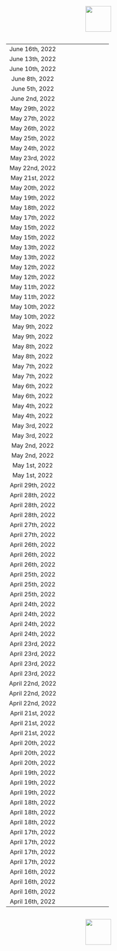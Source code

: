 <html><center><img src="https://upload.wikimedia.org/wikipedia/en/0/03/National_Basketball_Association_logo.svg" width="70"></center><br><center><table align="center">
<tr><td style="text-align:center">June 16th, 2022</td><td style="text-align:center"><img src="https://upload.wikimedia.org/wikipedia/en/0/01/Golden_State_Warriors_logo.svg" width="17">  <img src="https://upload.wikimedia.org/wikipedia/commons/8/88/At_sign.svg" width="10"> <img src="https://upload.wikimedia.org/wikipedia/en/8/8f/Boston_Celtics.svg" width="17"></td><td style="text-align:center"><img src="https://upload.wikimedia.org/wikipedia/commons/3/30/Star-full.png" width="17"></td></tr>
<tr><td style="text-align:center">June 13th, 2022</td><td style="text-align:center"><img src="https://upload.wikimedia.org/wikipedia/en/8/8f/Boston_Celtics.svg" width="17">  <img src="https://upload.wikimedia.org/wikipedia/commons/8/88/At_sign.svg" width="10"> <img src="https://upload.wikimedia.org/wikipedia/en/0/01/Golden_State_Warriors_logo.svg" width="17"></td><td style="text-align:center"><img src="https://upload.wikimedia.org/wikipedia/commons/3/30/Star-full.png" width="17"></td></tr>
<tr><td style="text-align:center">June 10th, 2022</td><td style="text-align:center"><img src="https://upload.wikimedia.org/wikipedia/en/0/01/Golden_State_Warriors_logo.svg" width="17">  <img src="https://upload.wikimedia.org/wikipedia/commons/8/88/At_sign.svg" width="10"> <img src="https://upload.wikimedia.org/wikipedia/en/8/8f/Boston_Celtics.svg" width="17"></td><td style="text-align:center"><img src="https://upload.wikimedia.org/wikipedia/commons/3/30/Star-full.png" width="17"><img src="https://upload.wikimedia.org/wikipedia/commons/3/30/Star-full.png" width="17"><img src="https://upload.wikimedia.org/wikipedia/commons/3/30/Star-full.png" width="17"></td></tr>
<tr><td style="text-align:center">June 8th, 2022</td><td style="text-align:center"><img src="https://upload.wikimedia.org/wikipedia/en/0/01/Golden_State_Warriors_logo.svg" width="17">  <img src="https://upload.wikimedia.org/wikipedia/commons/8/88/At_sign.svg" width="10"> <img src="https://upload.wikimedia.org/wikipedia/en/8/8f/Boston_Celtics.svg" width="17"></td><td style="text-align:center"><img src="https://upload.wikimedia.org/wikipedia/commons/3/30/Star-full.png" width="17"></td></tr>
<tr><td style="text-align:center">June 5th, 2022</td><td style="text-align:center"><img src="https://upload.wikimedia.org/wikipedia/en/8/8f/Boston_Celtics.svg" width="17">  <img src="https://upload.wikimedia.org/wikipedia/commons/8/88/At_sign.svg" width="10"> <img src="https://upload.wikimedia.org/wikipedia/en/0/01/Golden_State_Warriors_logo.svg" width="17"></td><td style="text-align:center"><img src="https://upload.wikimedia.org/wikipedia/commons/7/7a/Star-empty.png" width="10"></td></tr>
<tr><td style="text-align:center">June 2nd, 2022</td><td style="text-align:center"><img src="https://upload.wikimedia.org/wikipedia/en/8/8f/Boston_Celtics.svg" width="17">  <img src="https://upload.wikimedia.org/wikipedia/commons/8/88/At_sign.svg" width="10"> <img src="https://upload.wikimedia.org/wikipedia/en/0/01/Golden_State_Warriors_logo.svg" width="17"></td><td style="text-align:center"><img src="https://upload.wikimedia.org/wikipedia/commons/3/30/Star-full.png" width="17"></td></tr>
<tr><td style="text-align:center">May 29th, 2022</td><td style="text-align:center"><img src="https://upload.wikimedia.org/wikipedia/en/8/8f/Boston_Celtics.svg" width="17">  <img src="https://upload.wikimedia.org/wikipedia/commons/8/88/At_sign.svg" width="10"> <img src="https://upload.wikimedia.org/wikipedia/en/f/fb/Miami_Heat_logo.svg" width="17"></td><td style="text-align:center"><img src="https://upload.wikimedia.org/wikipedia/commons/3/30/Star-full.png" width="17"><img src="https://upload.wikimedia.org/wikipedia/commons/3/30/Star-full.png" width="17"></td></tr>
<tr><td style="text-align:center">May 27th, 2022</td><td style="text-align:center"><img src="https://upload.wikimedia.org/wikipedia/en/f/fb/Miami_Heat_logo.svg" width="17">  <img src="https://upload.wikimedia.org/wikipedia/commons/8/88/At_sign.svg" width="10"> <img src="https://upload.wikimedia.org/wikipedia/en/8/8f/Boston_Celtics.svg" width="17"></td><td style="text-align:center"><img src="https://upload.wikimedia.org/wikipedia/commons/3/30/Star-full.png" width="17"><img src="https://upload.wikimedia.org/wikipedia/commons/3/30/Star-full.png" width="17"></td></tr>
<tr><td style="text-align:center">May 26th, 2022</td><td style="text-align:center"><img src="https://upload.wikimedia.org/wikipedia/en/9/97/Dallas_Mavericks_logo.svg" width="17">  <img src="https://upload.wikimedia.org/wikipedia/commons/8/88/At_sign.svg" width="10"> <img src="https://upload.wikimedia.org/wikipedia/en/0/01/Golden_State_Warriors_logo.svg" width="17"></td><td style="text-align:center"><img src="https://upload.wikimedia.org/wikipedia/commons/3/30/Star-full.png" width="17"></td></tr>
<tr><td style="text-align:center">May 25th, 2022</td><td style="text-align:center"><img src="https://upload.wikimedia.org/wikipedia/en/8/8f/Boston_Celtics.svg" width="17">  <img src="https://upload.wikimedia.org/wikipedia/commons/8/88/At_sign.svg" width="10"> <img src="https://upload.wikimedia.org/wikipedia/en/f/fb/Miami_Heat_logo.svg" width="17"></td><td style="text-align:center"><img src="https://upload.wikimedia.org/wikipedia/commons/3/30/Star-full.png" width="17"></td></tr>
<tr><td style="text-align:center">May 24th, 2022</td><td style="text-align:center"><img src="https://upload.wikimedia.org/wikipedia/en/0/01/Golden_State_Warriors_logo.svg" width="17">  <img src="https://upload.wikimedia.org/wikipedia/commons/8/88/At_sign.svg" width="10"> <img src="https://upload.wikimedia.org/wikipedia/en/9/97/Dallas_Mavericks_logo.svg" width="17"></td><td style="text-align:center"><img src="https://upload.wikimedia.org/wikipedia/commons/3/30/Star-full.png" width="17"></td></tr>
<tr><td style="text-align:center">May 23rd, 2022</td><td style="text-align:center"><img src="https://upload.wikimedia.org/wikipedia/en/f/fb/Miami_Heat_logo.svg" width="17">  <img src="https://upload.wikimedia.org/wikipedia/commons/8/88/At_sign.svg" width="10"> <img src="https://upload.wikimedia.org/wikipedia/en/8/8f/Boston_Celtics.svg" width="17"></td><td style="text-align:center"><img src="https://upload.wikimedia.org/wikipedia/commons/7/7a/Star-empty.png" width="10"></td></tr>
<tr><td style="text-align:center">May 22nd, 2022</td><td style="text-align:center"><img src="https://upload.wikimedia.org/wikipedia/en/0/01/Golden_State_Warriors_logo.svg" width="17">  <img src="https://upload.wikimedia.org/wikipedia/commons/8/88/At_sign.svg" width="10"> <img src="https://upload.wikimedia.org/wikipedia/en/9/97/Dallas_Mavericks_logo.svg" width="17"></td><td style="text-align:center"><img src="https://upload.wikimedia.org/wikipedia/commons/3/30/Star-full.png" width="17"><img src="https://upload.wikimedia.org/wikipedia/commons/3/30/Star-full.png" width="17"></td></tr>
<tr><td style="text-align:center">May 21st, 2022</td><td style="text-align:center"><img src="https://upload.wikimedia.org/wikipedia/en/f/fb/Miami_Heat_logo.svg" width="17">  <img src="https://upload.wikimedia.org/wikipedia/commons/8/88/At_sign.svg" width="10"> <img src="https://upload.wikimedia.org/wikipedia/en/8/8f/Boston_Celtics.svg" width="17"></td><td style="text-align:center"><img src="https://upload.wikimedia.org/wikipedia/commons/3/30/Star-full.png" width="17"><img src="https://upload.wikimedia.org/wikipedia/commons/3/30/Star-full.png" width="17"></td></tr>
<tr><td style="text-align:center">May 20th, 2022</td><td style="text-align:center"><img src="https://upload.wikimedia.org/wikipedia/en/9/97/Dallas_Mavericks_logo.svg" width="17">  <img src="https://upload.wikimedia.org/wikipedia/commons/8/88/At_sign.svg" width="10"> <img src="https://upload.wikimedia.org/wikipedia/en/0/01/Golden_State_Warriors_logo.svg" width="17"></td><td style="text-align:center"><img src="https://upload.wikimedia.org/wikipedia/commons/3/30/Star-full.png" width="17"><img src="https://upload.wikimedia.org/wikipedia/commons/3/30/Star-full.png" width="17"><img src="https://upload.wikimedia.org/wikipedia/commons/3/30/Star-full.png" width="17"></td></tr>
<tr><td style="text-align:center">May 19th, 2022</td><td style="text-align:center"><img src="https://upload.wikimedia.org/wikipedia/en/8/8f/Boston_Celtics.svg" width="17">  <img src="https://upload.wikimedia.org/wikipedia/commons/8/88/At_sign.svg" width="10"> <img src="https://upload.wikimedia.org/wikipedia/en/f/fb/Miami_Heat_logo.svg" width="17"></td><td style="text-align:center"><img src="https://upload.wikimedia.org/wikipedia/commons/7/7a/Star-empty.png" width="10"></td></tr>
<tr><td style="text-align:center">May 18th, 2022</td><td style="text-align:center"><img src="https://upload.wikimedia.org/wikipedia/en/9/97/Dallas_Mavericks_logo.svg" width="17">  <img src="https://upload.wikimedia.org/wikipedia/commons/8/88/At_sign.svg" width="10"> <img src="https://upload.wikimedia.org/wikipedia/en/0/01/Golden_State_Warriors_logo.svg" width="17"></td><td style="text-align:center"><img src="https://upload.wikimedia.org/wikipedia/commons/7/7a/Star-empty.png" width="10"></td></tr>
<tr><td style="text-align:center">May 17th, 2022</td><td style="text-align:center"><img src="https://upload.wikimedia.org/wikipedia/en/8/8f/Boston_Celtics.svg" width="17">  <img src="https://upload.wikimedia.org/wikipedia/commons/8/88/At_sign.svg" width="10"> <img src="https://upload.wikimedia.org/wikipedia/en/f/fb/Miami_Heat_logo.svg" width="17"></td><td style="text-align:center"><img src="https://upload.wikimedia.org/wikipedia/commons/3/30/Star-full.png" width="17"></td></tr>
<tr><td style="text-align:center">May 15th, 2022</td><td style="text-align:center"><img src="https://upload.wikimedia.org/wikipedia/en/9/97/Dallas_Mavericks_logo.svg" width="17">  <img src="https://upload.wikimedia.org/wikipedia/commons/8/88/At_sign.svg" width="10"> <img src="https://upload.wikimedia.org/wikipedia/en/d/dc/Phoenix_Suns_logo.svg" width="17"></td><td style="text-align:center"><img src="https://upload.wikimedia.org/wikipedia/commons/7/7a/Star-empty.png" width="10"></td></tr>
<tr><td style="text-align:center">May 15th, 2022</td><td style="text-align:center"><img src="https://upload.wikimedia.org/wikipedia/en/4/4a/Milwaukee_Bucks_logo.svg" width="17">  <img src="https://upload.wikimedia.org/wikipedia/commons/8/88/At_sign.svg" width="10"> <img src="https://upload.wikimedia.org/wikipedia/en/8/8f/Boston_Celtics.svg" width="17"></td><td style="text-align:center"><img src="https://upload.wikimedia.org/wikipedia/commons/7/7a/Star-empty.png" width="10"></td></tr>
<tr><td style="text-align:center">May 13th, 2022</td><td style="text-align:center"><img src="https://upload.wikimedia.org/wikipedia/en/8/8f/Boston_Celtics.svg" width="17">  <img src="https://upload.wikimedia.org/wikipedia/commons/8/88/At_sign.svg" width="10"> <img src="https://upload.wikimedia.org/wikipedia/en/4/4a/Milwaukee_Bucks_logo.svg" width="17"></td><td style="text-align:center"><img src="https://upload.wikimedia.org/wikipedia/commons/3/30/Star-full.png" width="17"></td></tr>
<tr><td style="text-align:center">May 13th, 2022</td><td style="text-align:center"><img src="https://upload.wikimedia.org/wikipedia/en/f/f1/Memphis_Grizzlies.svg" width="17">  <img src="https://upload.wikimedia.org/wikipedia/commons/8/88/At_sign.svg" width="10"> <img src="https://upload.wikimedia.org/wikipedia/en/0/01/Golden_State_Warriors_logo.svg" width="17"></td><td style="text-align:center"><img src="https://upload.wikimedia.org/wikipedia/commons/3/30/Star-full.png" width="17"><img src="https://upload.wikimedia.org/wikipedia/commons/3/30/Star-full.png" width="17"></td></tr>
<tr><td style="text-align:center">May 12th, 2022</td><td style="text-align:center"><img src="https://upload.wikimedia.org/wikipedia/en/d/dc/Phoenix_Suns_logo.svg" width="17">  <img src="https://upload.wikimedia.org/wikipedia/commons/8/88/At_sign.svg" width="10"> <img src="https://upload.wikimedia.org/wikipedia/en/9/97/Dallas_Mavericks_logo.svg" width="17"></td><td style="text-align:center"><img src="https://upload.wikimedia.org/wikipedia/commons/7/7a/Star-empty.png" width="10"></td></tr>
<tr><td style="text-align:center">May 12th, 2022</td><td style="text-align:center"><img src="https://upload.wikimedia.org/wikipedia/en/f/fb/Miami_Heat_logo.svg" width="17">  <img src="https://upload.wikimedia.org/wikipedia/commons/8/88/At_sign.svg" width="10"> <img src="https://upload.wikimedia.org/wikipedia/en/0/0e/Philadelphia_76ers_logo.svg" width="17"></td><td style="text-align:center"><img src="https://upload.wikimedia.org/wikipedia/commons/3/30/Star-full.png" width="17"></td></tr>
<tr><td style="text-align:center">May 11th, 2022</td><td style="text-align:center"><img src="https://upload.wikimedia.org/wikipedia/en/0/01/Golden_State_Warriors_logo.svg" width="17">  <img src="https://upload.wikimedia.org/wikipedia/commons/8/88/At_sign.svg" width="10"> <img src="https://upload.wikimedia.org/wikipedia/en/f/f1/Memphis_Grizzlies.svg" width="17"></td><td style="text-align:center"><img src="https://upload.wikimedia.org/wikipedia/commons/7/7a/Star-empty.png" width="10"></td></tr>
<tr><td style="text-align:center">May 11th, 2022</td><td style="text-align:center"><img src="https://upload.wikimedia.org/wikipedia/en/4/4a/Milwaukee_Bucks_logo.svg" width="17">  <img src="https://upload.wikimedia.org/wikipedia/commons/8/88/At_sign.svg" width="10"> <img src="https://upload.wikimedia.org/wikipedia/en/8/8f/Boston_Celtics.svg" width="17"></td><td style="text-align:center"><img src="https://upload.wikimedia.org/wikipedia/commons/3/30/Star-full.png" width="17"><img src="https://upload.wikimedia.org/wikipedia/commons/3/30/Star-full.png" width="17"><img src="https://upload.wikimedia.org/wikipedia/commons/3/30/Star-full.png" width="17"></td></tr>
<tr><td style="text-align:center">May 10th, 2022</td><td style="text-align:center"><img src="https://upload.wikimedia.org/wikipedia/en/9/97/Dallas_Mavericks_logo.svg" width="17">  <img src="https://upload.wikimedia.org/wikipedia/commons/8/88/At_sign.svg" width="10"> <img src="https://upload.wikimedia.org/wikipedia/en/d/dc/Phoenix_Suns_logo.svg" width="17"></td><td style="text-align:center"><img src="https://upload.wikimedia.org/wikipedia/commons/7/7a/Star-empty.png" width="10"></td></tr>
<tr><td style="text-align:center">May 10th, 2022</td><td style="text-align:center"><img src="https://upload.wikimedia.org/wikipedia/en/0/0e/Philadelphia_76ers_logo.svg" width="17">  <img src="https://upload.wikimedia.org/wikipedia/commons/8/88/At_sign.svg" width="10"> <img src="https://upload.wikimedia.org/wikipedia/en/f/fb/Miami_Heat_logo.svg" width="17"></td><td style="text-align:center"><img src="https://upload.wikimedia.org/wikipedia/commons/7/7a/Star-empty.png" width="10"></td></tr>
<tr><td style="text-align:center">May 9th, 2022</td><td style="text-align:center"><img src="https://upload.wikimedia.org/wikipedia/en/f/f1/Memphis_Grizzlies.svg" width="17">  <img src="https://upload.wikimedia.org/wikipedia/commons/8/88/At_sign.svg" width="10"> <img src="https://upload.wikimedia.org/wikipedia/en/0/01/Golden_State_Warriors_logo.svg" width="17"></td><td style="text-align:center"><img src="https://upload.wikimedia.org/wikipedia/commons/3/30/Star-full.png" width="17"><img src="https://upload.wikimedia.org/wikipedia/commons/3/30/Star-full.png" width="17"><img src="https://upload.wikimedia.org/wikipedia/commons/3/30/Star-full.png" width="17"></td></tr>
<tr><td style="text-align:center">May 9th, 2022</td><td style="text-align:center"><img src="https://upload.wikimedia.org/wikipedia/en/8/8f/Boston_Celtics.svg" width="17">  <img src="https://upload.wikimedia.org/wikipedia/commons/8/88/At_sign.svg" width="10"> <img src="https://upload.wikimedia.org/wikipedia/en/4/4a/Milwaukee_Bucks_logo.svg" width="17"></td><td style="text-align:center"><img src="https://upload.wikimedia.org/wikipedia/commons/3/30/Star-full.png" width="17"><img src="https://upload.wikimedia.org/wikipedia/commons/3/30/Star-full.png" width="17"></td></tr>
<tr><td style="text-align:center">May 8th, 2022</td><td style="text-align:center"><img src="https://upload.wikimedia.org/wikipedia/en/f/fb/Miami_Heat_logo.svg" width="17">  <img src="https://upload.wikimedia.org/wikipedia/commons/8/88/At_sign.svg" width="10"> <img src="https://upload.wikimedia.org/wikipedia/en/0/0e/Philadelphia_76ers_logo.svg" width="17"></td><td style="text-align:center"><img src="https://upload.wikimedia.org/wikipedia/commons/3/30/Star-full.png" width="17"><img src="https://upload.wikimedia.org/wikipedia/commons/3/30/Star-full.png" width="17"></td></tr>
<tr><td style="text-align:center">May 8th, 2022</td><td style="text-align:center"><img src="https://upload.wikimedia.org/wikipedia/en/d/dc/Phoenix_Suns_logo.svg" width="17">  <img src="https://upload.wikimedia.org/wikipedia/commons/8/88/At_sign.svg" width="10"> <img src="https://upload.wikimedia.org/wikipedia/en/9/97/Dallas_Mavericks_logo.svg" width="17"></td><td style="text-align:center"><img src="https://upload.wikimedia.org/wikipedia/commons/3/30/Star-full.png" width="17"></td></tr>
<tr><td style="text-align:center">May 7th, 2022</td><td style="text-align:center"><img src="https://upload.wikimedia.org/wikipedia/en/8/8f/Boston_Celtics.svg" width="17">  <img src="https://upload.wikimedia.org/wikipedia/commons/8/88/At_sign.svg" width="10"> <img src="https://upload.wikimedia.org/wikipedia/en/4/4a/Milwaukee_Bucks_logo.svg" width="17"></td><td style="text-align:center"><img src="https://upload.wikimedia.org/wikipedia/commons/3/30/Star-full.png" width="17"><img src="https://upload.wikimedia.org/wikipedia/commons/3/30/Star-full.png" width="17"><img src="https://upload.wikimedia.org/wikipedia/commons/3/30/Star-full.png" width="17"></td></tr>
<tr><td style="text-align:center">May 7th, 2022</td><td style="text-align:center"><img src="https://upload.wikimedia.org/wikipedia/en/f/f1/Memphis_Grizzlies.svg" width="17">  <img src="https://upload.wikimedia.org/wikipedia/commons/8/88/At_sign.svg" width="10"> <img src="https://upload.wikimedia.org/wikipedia/en/0/01/Golden_State_Warriors_logo.svg" width="17"></td><td style="text-align:center"><img src="https://upload.wikimedia.org/wikipedia/commons/7/7a/Star-empty.png" width="10"></td></tr>
<tr><td style="text-align:center">May 6th, 2022</td><td style="text-align:center"><img src="https://upload.wikimedia.org/wikipedia/en/d/dc/Phoenix_Suns_logo.svg" width="17">  <img src="https://upload.wikimedia.org/wikipedia/commons/8/88/At_sign.svg" width="10"> <img src="https://upload.wikimedia.org/wikipedia/en/9/97/Dallas_Mavericks_logo.svg" width="17"></td><td style="text-align:center"><img src="https://upload.wikimedia.org/wikipedia/commons/3/30/Star-full.png" width="17"></td></tr>
<tr><td style="text-align:center">May 6th, 2022</td><td style="text-align:center"><img src="https://upload.wikimedia.org/wikipedia/en/f/fb/Miami_Heat_logo.svg" width="17">  <img src="https://upload.wikimedia.org/wikipedia/commons/8/88/At_sign.svg" width="10"> <img src="https://upload.wikimedia.org/wikipedia/en/0/0e/Philadelphia_76ers_logo.svg" width="17"></td><td style="text-align:center"><img src="https://upload.wikimedia.org/wikipedia/commons/3/30/Star-full.png" width="17"></td></tr>
<tr><td style="text-align:center">May 4th, 2022</td><td style="text-align:center"><img src="https://upload.wikimedia.org/wikipedia/en/0/0e/Philadelphia_76ers_logo.svg" width="17">  <img src="https://upload.wikimedia.org/wikipedia/commons/8/88/At_sign.svg" width="10"> <img src="https://upload.wikimedia.org/wikipedia/en/f/fb/Miami_Heat_logo.svg" width="17"></td><td style="text-align:center"><img src="https://upload.wikimedia.org/wikipedia/commons/7/7a/Star-empty.png" width="10"></td></tr>
<tr><td style="text-align:center">May 4th, 2022</td><td style="text-align:center"><img src="https://upload.wikimedia.org/wikipedia/en/9/97/Dallas_Mavericks_logo.svg" width="17">  <img src="https://upload.wikimedia.org/wikipedia/commons/8/88/At_sign.svg" width="10"> <img src="https://upload.wikimedia.org/wikipedia/en/d/dc/Phoenix_Suns_logo.svg" width="17"></td><td style="text-align:center"><img src="https://upload.wikimedia.org/wikipedia/commons/3/30/Star-full.png" width="17"></td></tr>
<tr><td style="text-align:center">May 3rd, 2022</td><td style="text-align:center"><img src="https://upload.wikimedia.org/wikipedia/en/0/01/Golden_State_Warriors_logo.svg" width="17">  <img src="https://upload.wikimedia.org/wikipedia/commons/8/88/At_sign.svg" width="10"> <img src="https://upload.wikimedia.org/wikipedia/en/f/f1/Memphis_Grizzlies.svg" width="17"></td><td style="text-align:center"><img src="https://upload.wikimedia.org/wikipedia/commons/3/30/Star-full.png" width="17"><img src="https://upload.wikimedia.org/wikipedia/commons/3/30/Star-full.png" width="17"><img src="https://upload.wikimedia.org/wikipedia/commons/3/30/Star-full.png" width="17"></td></tr>
<tr><td style="text-align:center">May 3rd, 2022</td><td style="text-align:center"><img src="https://upload.wikimedia.org/wikipedia/en/4/4a/Milwaukee_Bucks_logo.svg" width="17">  <img src="https://upload.wikimedia.org/wikipedia/commons/8/88/At_sign.svg" width="10"> <img src="https://upload.wikimedia.org/wikipedia/en/8/8f/Boston_Celtics.svg" width="17"></td><td style="text-align:center"><img src="https://upload.wikimedia.org/wikipedia/commons/7/7a/Star-empty.png" width="10"></td></tr>
<tr><td style="text-align:center">May 2nd, 2022</td><td style="text-align:center"><img src="https://upload.wikimedia.org/wikipedia/en/9/97/Dallas_Mavericks_logo.svg" width="17">  <img src="https://upload.wikimedia.org/wikipedia/commons/8/88/At_sign.svg" width="10"> <img src="https://upload.wikimedia.org/wikipedia/en/d/dc/Phoenix_Suns_logo.svg" width="17"></td><td style="text-align:center"><img src="https://upload.wikimedia.org/wikipedia/commons/3/30/Star-full.png" width="17"><img src="https://upload.wikimedia.org/wikipedia/commons/3/30/Star-full.png" width="17"></td></tr>
<tr><td style="text-align:center">May 2nd, 2022</td><td style="text-align:center"><img src="https://upload.wikimedia.org/wikipedia/en/0/0e/Philadelphia_76ers_logo.svg" width="17">  <img src="https://upload.wikimedia.org/wikipedia/commons/8/88/At_sign.svg" width="10"> <img src="https://upload.wikimedia.org/wikipedia/en/f/fb/Miami_Heat_logo.svg" width="17"></td><td style="text-align:center"><img src="https://upload.wikimedia.org/wikipedia/commons/3/30/Star-full.png" width="17"></td></tr>
<tr><td style="text-align:center">May 1st, 2022</td><td style="text-align:center"><img src="https://upload.wikimedia.org/wikipedia/en/0/01/Golden_State_Warriors_logo.svg" width="17">  <img src="https://upload.wikimedia.org/wikipedia/commons/8/88/At_sign.svg" width="10"> <img src="https://upload.wikimedia.org/wikipedia/en/f/f1/Memphis_Grizzlies.svg" width="17"></td><td style="text-align:center"><img src="https://upload.wikimedia.org/wikipedia/commons/3/30/Star-full.png" width="17"><img src="https://upload.wikimedia.org/wikipedia/commons/3/30/Star-full.png" width="17"><img src="https://upload.wikimedia.org/wikipedia/commons/3/30/Star-full.png" width="17"></td></tr>
<tr><td style="text-align:center">May 1st, 2022</td><td style="text-align:center"><img src="https://upload.wikimedia.org/wikipedia/en/4/4a/Milwaukee_Bucks_logo.svg" width="17">  <img src="https://upload.wikimedia.org/wikipedia/commons/8/88/At_sign.svg" width="10"> <img src="https://upload.wikimedia.org/wikipedia/en/8/8f/Boston_Celtics.svg" width="17"></td><td style="text-align:center"><img src="https://upload.wikimedia.org/wikipedia/commons/3/30/Star-full.png" width="17"></td></tr>
<tr><td style="text-align:center">April 29th, 2022</td><td style="text-align:center"><img src="https://upload.wikimedia.org/wikipedia/en/f/f1/Memphis_Grizzlies.svg" width="17">  <img src="https://upload.wikimedia.org/wikipedia/commons/8/88/At_sign.svg" width="10"> <img src="https://upload.wikimedia.org/wikipedia/en/c/c2/Minnesota_Timberwolves_logo.svg" width="17"></td><td style="text-align:center"><img src="https://upload.wikimedia.org/wikipedia/commons/3/30/Star-full.png" width="17"><img src="https://upload.wikimedia.org/wikipedia/commons/3/30/Star-full.png" width="17"></td></tr>
<tr><td style="text-align:center">April 28th, 2022</td><td style="text-align:center"><img src="https://upload.wikimedia.org/wikipedia/en/9/97/Dallas_Mavericks_logo.svg" width="17">  <img src="https://upload.wikimedia.org/wikipedia/commons/8/88/At_sign.svg" width="10"> <img src="https://upload.wikimedia.org/wikipedia/en/5/52/Utah_Jazz_logo_2022.svg" width="17"></td><td style="text-align:center"><img src="https://upload.wikimedia.org/wikipedia/commons/3/30/Star-full.png" width="17"><img src="https://upload.wikimedia.org/wikipedia/commons/3/30/Star-full.png" width="17"><img src="https://upload.wikimedia.org/wikipedia/commons/3/30/Star-full.png" width="17"></td></tr>
<tr><td style="text-align:center">April 28th, 2022</td><td style="text-align:center"><img src="https://upload.wikimedia.org/wikipedia/en/d/dc/Phoenix_Suns_logo.svg" width="17">  <img src="https://upload.wikimedia.org/wikipedia/commons/8/88/At_sign.svg" width="10"> <img src="https://upload.wikimedia.org/wikipedia/en/0/0d/New_Orleans_Pelicans_logo.svg" width="17"></td><td style="text-align:center"><img src="https://upload.wikimedia.org/wikipedia/commons/3/30/Star-full.png" width="17"><img src="https://upload.wikimedia.org/wikipedia/commons/3/30/Star-full.png" width="17"><img src="https://upload.wikimedia.org/wikipedia/commons/3/30/Star-full.png" width="17"></td></tr>
<tr><td style="text-align:center">April 28th, 2022</td><td style="text-align:center"><img src="https://upload.wikimedia.org/wikipedia/en/0/0e/Philadelphia_76ers_logo.svg" width="17">  <img src="https://upload.wikimedia.org/wikipedia/commons/8/88/At_sign.svg" width="10"> <img src="https://upload.wikimedia.org/wikipedia/en/3/36/Toronto_Raptors_logo.svg" width="17"></td><td style="text-align:center"><img src="https://upload.wikimedia.org/wikipedia/commons/7/7a/Star-empty.png" width="10"></td></tr>
<tr><td style="text-align:center">April 27th, 2022</td><td style="text-align:center"><img src="https://upload.wikimedia.org/wikipedia/en/6/67/Chicago_Bulls_logo.svg" width="17">  <img src="https://upload.wikimedia.org/wikipedia/commons/8/88/At_sign.svg" width="10"> <img src="https://upload.wikimedia.org/wikipedia/en/4/4a/Milwaukee_Bucks_logo.svg" width="17"></td><td style="text-align:center"><img src="https://upload.wikimedia.org/wikipedia/commons/7/7a/Star-empty.png" width="10"></td></tr>
<tr><td style="text-align:center">April 27th, 2022</td><td style="text-align:center"><img src="https://upload.wikimedia.org/wikipedia/en/7/76/Denver_Nuggets.svg" width="17">  <img src="https://upload.wikimedia.org/wikipedia/commons/8/88/At_sign.svg" width="10"> <img src="https://upload.wikimedia.org/wikipedia/en/0/01/Golden_State_Warriors_logo.svg" width="17"></td><td style="text-align:center"><img src="https://upload.wikimedia.org/wikipedia/commons/3/30/Star-full.png" width="17"><img src="https://upload.wikimedia.org/wikipedia/commons/3/30/Star-full.png" width="17"><img src="https://upload.wikimedia.org/wikipedia/commons/3/30/Star-full.png" width="17"></td></tr>
<tr><td style="text-align:center">April 26th, 2022</td><td style="text-align:center"><img src="https://upload.wikimedia.org/wikipedia/en/2/24/Atlanta_Hawks_logo.svg" width="17">  <img src="https://upload.wikimedia.org/wikipedia/commons/8/88/At_sign.svg" width="10"> <img src="https://upload.wikimedia.org/wikipedia/en/f/fb/Miami_Heat_logo.svg" width="17"></td><td style="text-align:center"><img src="https://upload.wikimedia.org/wikipedia/commons/3/30/Star-full.png" width="17"><img src="https://upload.wikimedia.org/wikipedia/commons/3/30/Star-full.png" width="17"></td></tr>
<tr><td style="text-align:center">April 26th, 2022</td><td style="text-align:center"><img src="https://upload.wikimedia.org/wikipedia/en/c/c2/Minnesota_Timberwolves_logo.svg" width="17">  <img src="https://upload.wikimedia.org/wikipedia/commons/8/88/At_sign.svg" width="10"> <img src="https://upload.wikimedia.org/wikipedia/en/f/f1/Memphis_Grizzlies.svg" width="17"></td><td style="text-align:center"><img src="https://upload.wikimedia.org/wikipedia/commons/3/30/Star-full.png" width="17"><img src="https://upload.wikimedia.org/wikipedia/commons/3/30/Star-full.png" width="17"><img src="https://upload.wikimedia.org/wikipedia/commons/3/30/Star-full.png" width="17"></td></tr>
<tr><td style="text-align:center">April 26th, 2022</td><td style="text-align:center"><img src="https://upload.wikimedia.org/wikipedia/en/0/0d/New_Orleans_Pelicans_logo.svg" width="17">  <img src="https://upload.wikimedia.org/wikipedia/commons/8/88/At_sign.svg" width="10"> <img src="https://upload.wikimedia.org/wikipedia/en/d/dc/Phoenix_Suns_logo.svg" width="17"></td><td style="text-align:center"><img src="https://upload.wikimedia.org/wikipedia/commons/7/7a/Star-empty.png" width="10"></td></tr>
<tr><td style="text-align:center">April 25th, 2022</td><td style="text-align:center"><img src="https://upload.wikimedia.org/wikipedia/en/8/8f/Boston_Celtics.svg" width="17">  <img src="https://upload.wikimedia.org/wikipedia/commons/8/88/At_sign.svg" width="10"> <img src="https://upload.wikimedia.org/wikipedia/commons/4/44/Brooklyn_Nets_newlogo.svg" width="17"></td><td style="text-align:center"><img src="https://upload.wikimedia.org/wikipedia/commons/3/30/Star-full.png" width="17"><img src="https://upload.wikimedia.org/wikipedia/commons/3/30/Star-full.png" width="17"></td></tr>
<tr><td style="text-align:center">April 25th, 2022</td><td style="text-align:center"><img src="https://upload.wikimedia.org/wikipedia/en/3/36/Toronto_Raptors_logo.svg" width="17">  <img src="https://upload.wikimedia.org/wikipedia/commons/8/88/At_sign.svg" width="10"> <img src="https://upload.wikimedia.org/wikipedia/en/0/0e/Philadelphia_76ers_logo.svg" width="17"></td><td style="text-align:center"><img src="https://upload.wikimedia.org/wikipedia/commons/7/7a/Star-empty.png" width="10"></td></tr>
<tr><td style="text-align:center">April 25th, 2022</td><td style="text-align:center"><img src="https://upload.wikimedia.org/wikipedia/en/5/52/Utah_Jazz_logo_2022.svg" width="17">  <img src="https://upload.wikimedia.org/wikipedia/commons/8/88/At_sign.svg" width="10"> <img src="https://upload.wikimedia.org/wikipedia/en/9/97/Dallas_Mavericks_logo.svg" width="17"></td><td style="text-align:center"><img src="https://upload.wikimedia.org/wikipedia/commons/7/7a/Star-empty.png" width="10"></td></tr>
<tr><td style="text-align:center">April 24th, 2022</td><td style="text-align:center"><img src="https://upload.wikimedia.org/wikipedia/en/4/4a/Milwaukee_Bucks_logo.svg" width="17">  <img src="https://upload.wikimedia.org/wikipedia/commons/8/88/At_sign.svg" width="10"> <img src="https://upload.wikimedia.org/wikipedia/en/6/67/Chicago_Bulls_logo.svg" width="17"></td><td style="text-align:center"><img src="https://upload.wikimedia.org/wikipedia/commons/7/7a/Star-empty.png" width="10"></td></tr>
<tr><td style="text-align:center">April 24th, 2022</td><td style="text-align:center"><img src="https://upload.wikimedia.org/wikipedia/en/0/01/Golden_State_Warriors_logo.svg" width="17">  <img src="https://upload.wikimedia.org/wikipedia/commons/8/88/At_sign.svg" width="10"> <img src="https://upload.wikimedia.org/wikipedia/en/7/76/Denver_Nuggets.svg" width="17"></td><td style="text-align:center"><img src="https://upload.wikimedia.org/wikipedia/commons/3/30/Star-full.png" width="17"><img src="https://upload.wikimedia.org/wikipedia/commons/3/30/Star-full.png" width="17"><img src="https://upload.wikimedia.org/wikipedia/commons/3/30/Star-full.png" width="17"></td></tr>
<tr><td style="text-align:center">April 24th, 2022</td><td style="text-align:center"><img src="https://upload.wikimedia.org/wikipedia/en/d/dc/Phoenix_Suns_logo.svg" width="17">  <img src="https://upload.wikimedia.org/wikipedia/commons/8/88/At_sign.svg" width="10"> <img src="https://upload.wikimedia.org/wikipedia/en/0/0d/New_Orleans_Pelicans_logo.svg" width="17"></td><td style="text-align:center"><img src="https://upload.wikimedia.org/wikipedia/commons/3/30/Star-full.png" width="17"></td></tr>
<tr><td style="text-align:center">April 24th, 2022</td><td style="text-align:center"><img src="https://upload.wikimedia.org/wikipedia/en/f/fb/Miami_Heat_logo.svg" width="17">  <img src="https://upload.wikimedia.org/wikipedia/commons/8/88/At_sign.svg" width="10"> <img src="https://upload.wikimedia.org/wikipedia/en/2/24/Atlanta_Hawks_logo.svg" width="17"></td><td style="text-align:center"><img src="https://upload.wikimedia.org/wikipedia/commons/7/7a/Star-empty.png" width="10"></td></tr>
<tr><td style="text-align:center">April 23rd, 2022</td><td style="text-align:center"><img src="https://upload.wikimedia.org/wikipedia/en/f/f1/Memphis_Grizzlies.svg" width="17">  <img src="https://upload.wikimedia.org/wikipedia/commons/8/88/At_sign.svg" width="10"> <img src="https://upload.wikimedia.org/wikipedia/en/c/c2/Minnesota_Timberwolves_logo.svg" width="17"></td><td style="text-align:center"><img src="https://upload.wikimedia.org/wikipedia/commons/3/30/Star-full.png" width="17"><img src="https://upload.wikimedia.org/wikipedia/commons/3/30/Star-full.png" width="17"></td></tr>
<tr><td style="text-align:center">April 23rd, 2022</td><td style="text-align:center"><img src="https://upload.wikimedia.org/wikipedia/en/0/0e/Philadelphia_76ers_logo.svg" width="17">  <img src="https://upload.wikimedia.org/wikipedia/commons/8/88/At_sign.svg" width="10"> <img src="https://upload.wikimedia.org/wikipedia/en/3/36/Toronto_Raptors_logo.svg" width="17"></td><td style="text-align:center"><img src="https://upload.wikimedia.org/wikipedia/commons/3/30/Star-full.png" width="17"></td></tr>
<tr><td style="text-align:center">April 23rd, 2022</td><td style="text-align:center"><img src="https://upload.wikimedia.org/wikipedia/en/9/97/Dallas_Mavericks_logo.svg" width="17">  <img src="https://upload.wikimedia.org/wikipedia/commons/8/88/At_sign.svg" width="10"> <img src="https://upload.wikimedia.org/wikipedia/en/5/52/Utah_Jazz_logo_2022.svg" width="17"></td><td style="text-align:center"><img src="https://upload.wikimedia.org/wikipedia/commons/3/30/Star-full.png" width="17"><img src="https://upload.wikimedia.org/wikipedia/commons/3/30/Star-full.png" width="17"><img src="https://upload.wikimedia.org/wikipedia/commons/3/30/Star-full.png" width="17"></td></tr>
<tr><td style="text-align:center">April 23rd, 2022</td><td style="text-align:center"><img src="https://upload.wikimedia.org/wikipedia/en/8/8f/Boston_Celtics.svg" width="17">  <img src="https://upload.wikimedia.org/wikipedia/commons/8/88/At_sign.svg" width="10"> <img src="https://upload.wikimedia.org/wikipedia/commons/4/44/Brooklyn_Nets_newlogo.svg" width="17"></td><td style="text-align:center"><img src="https://upload.wikimedia.org/wikipedia/commons/3/30/Star-full.png" width="17"><img src="https://upload.wikimedia.org/wikipedia/commons/3/30/Star-full.png" width="17"></td></tr>
<tr><td style="text-align:center">April 22nd, 2022</td><td style="text-align:center"><img src="https://upload.wikimedia.org/wikipedia/en/4/4a/Milwaukee_Bucks_logo.svg" width="17">  <img src="https://upload.wikimedia.org/wikipedia/commons/8/88/At_sign.svg" width="10"> <img src="https://upload.wikimedia.org/wikipedia/en/6/67/Chicago_Bulls_logo.svg" width="17"></td><td style="text-align:center"><img src="https://upload.wikimedia.org/wikipedia/commons/7/7a/Star-empty.png" width="10"></td></tr>
<tr><td style="text-align:center">April 22nd, 2022</td><td style="text-align:center"><img src="https://upload.wikimedia.org/wikipedia/en/d/dc/Phoenix_Suns_logo.svg" width="17">  <img src="https://upload.wikimedia.org/wikipedia/commons/8/88/At_sign.svg" width="10"> <img src="https://upload.wikimedia.org/wikipedia/en/0/0d/New_Orleans_Pelicans_logo.svg" width="17"></td><td style="text-align:center"><img src="https://upload.wikimedia.org/wikipedia/commons/3/30/Star-full.png" width="17"><img src="https://upload.wikimedia.org/wikipedia/commons/3/30/Star-full.png" width="17"></td></tr>
<tr><td style="text-align:center">April 22nd, 2022</td><td style="text-align:center"><img src="https://upload.wikimedia.org/wikipedia/en/f/fb/Miami_Heat_logo.svg" width="17">  <img src="https://upload.wikimedia.org/wikipedia/commons/8/88/At_sign.svg" width="10"> <img src="https://upload.wikimedia.org/wikipedia/en/2/24/Atlanta_Hawks_logo.svg" width="17"></td><td style="text-align:center"><img src="https://upload.wikimedia.org/wikipedia/commons/3/30/Star-full.png" width="17"><img src="https://upload.wikimedia.org/wikipedia/commons/3/30/Star-full.png" width="17"><img src="https://upload.wikimedia.org/wikipedia/commons/3/30/Star-full.png" width="17"></td></tr>
<tr><td style="text-align:center">April 21st, 2022</td><td style="text-align:center"><img src="https://upload.wikimedia.org/wikipedia/en/f/f1/Memphis_Grizzlies.svg" width="17">  <img src="https://upload.wikimedia.org/wikipedia/commons/8/88/At_sign.svg" width="10"> <img src="https://upload.wikimedia.org/wikipedia/en/c/c2/Minnesota_Timberwolves_logo.svg" width="17"></td><td style="text-align:center"><img src="https://upload.wikimedia.org/wikipedia/commons/3/30/Star-full.png" width="17"><img src="https://upload.wikimedia.org/wikipedia/commons/3/30/Star-full.png" width="17"><img src="https://upload.wikimedia.org/wikipedia/commons/3/30/Star-full.png" width="17"></td></tr>
<tr><td style="text-align:center">April 21st, 2022</td><td style="text-align:center"><img src="https://upload.wikimedia.org/wikipedia/en/9/97/Dallas_Mavericks_logo.svg" width="17">  <img src="https://upload.wikimedia.org/wikipedia/commons/8/88/At_sign.svg" width="10"> <img src="https://upload.wikimedia.org/wikipedia/en/5/52/Utah_Jazz_logo_2022.svg" width="17"></td><td style="text-align:center"><img src="https://upload.wikimedia.org/wikipedia/commons/3/30/Star-full.png" width="17"><img src="https://upload.wikimedia.org/wikipedia/commons/3/30/Star-full.png" width="17"></td></tr>
<tr><td style="text-align:center">April 21st, 2022</td><td style="text-align:center"><img src="https://upload.wikimedia.org/wikipedia/en/0/01/Golden_State_Warriors_logo.svg" width="17">  <img src="https://upload.wikimedia.org/wikipedia/commons/8/88/At_sign.svg" width="10"> <img src="https://upload.wikimedia.org/wikipedia/en/7/76/Denver_Nuggets.svg" width="17"></td><td style="text-align:center"><img src="https://upload.wikimedia.org/wikipedia/commons/3/30/Star-full.png" width="17"><img src="https://upload.wikimedia.org/wikipedia/commons/3/30/Star-full.png" width="17"><img src="https://upload.wikimedia.org/wikipedia/commons/3/30/Star-full.png" width="17"></td></tr>
<tr><td style="text-align:center">April 20th, 2022</td><td style="text-align:center"><img src="https://upload.wikimedia.org/wikipedia/en/6/67/Chicago_Bulls_logo.svg" width="17">  <img src="https://upload.wikimedia.org/wikipedia/commons/8/88/At_sign.svg" width="10"> <img src="https://upload.wikimedia.org/wikipedia/en/4/4a/Milwaukee_Bucks_logo.svg" width="17"></td><td style="text-align:center"><img src="https://upload.wikimedia.org/wikipedia/commons/3/30/Star-full.png" width="17"><img src="https://upload.wikimedia.org/wikipedia/commons/3/30/Star-full.png" width="17"></td></tr>
<tr><td style="text-align:center">April 20th, 2022</td><td style="text-align:center"><img src="https://upload.wikimedia.org/wikipedia/commons/4/44/Brooklyn_Nets_newlogo.svg" width="17">  <img src="https://upload.wikimedia.org/wikipedia/commons/8/88/At_sign.svg" width="10"> <img src="https://upload.wikimedia.org/wikipedia/en/8/8f/Boston_Celtics.svg" width="17"></td><td style="text-align:center"><img src="https://upload.wikimedia.org/wikipedia/commons/3/30/Star-full.png" width="17"></td></tr>
<tr><td style="text-align:center">April 20th, 2022</td><td style="text-align:center"><img src="https://upload.wikimedia.org/wikipedia/en/0/0e/Philadelphia_76ers_logo.svg" width="17">  <img src="https://upload.wikimedia.org/wikipedia/commons/8/88/At_sign.svg" width="10"> <img src="https://upload.wikimedia.org/wikipedia/en/3/36/Toronto_Raptors_logo.svg" width="17"></td><td style="text-align:center"><img src="https://upload.wikimedia.org/wikipedia/commons/3/30/Star-full.png" width="17"><img src="https://upload.wikimedia.org/wikipedia/commons/3/30/Star-full.png" width="17"><img src="https://upload.wikimedia.org/wikipedia/commons/3/30/Star-full.png" width="17"></td></tr>
<tr><td style="text-align:center">April 19th, 2022</td><td style="text-align:center"><img src="https://upload.wikimedia.org/wikipedia/en/c/c2/Minnesota_Timberwolves_logo.svg" width="17">  <img src="https://upload.wikimedia.org/wikipedia/commons/8/88/At_sign.svg" width="10"> <img src="https://upload.wikimedia.org/wikipedia/en/f/f1/Memphis_Grizzlies.svg" width="17"></td><td style="text-align:center"><img src="https://upload.wikimedia.org/wikipedia/commons/7/7a/Star-empty.png" width="10"></td></tr>
<tr><td style="text-align:center">April 19th, 2022</td><td style="text-align:center"><img src="https://upload.wikimedia.org/wikipedia/en/0/0d/New_Orleans_Pelicans_logo.svg" width="17">  <img src="https://upload.wikimedia.org/wikipedia/commons/8/88/At_sign.svg" width="10"> <img src="https://upload.wikimedia.org/wikipedia/en/d/dc/Phoenix_Suns_logo.svg" width="17"></td><td style="text-align:center"><img src="https://upload.wikimedia.org/wikipedia/commons/3/30/Star-full.png" width="17"><img src="https://upload.wikimedia.org/wikipedia/commons/3/30/Star-full.png" width="17"><img src="https://upload.wikimedia.org/wikipedia/commons/3/30/Star-full.png" width="17"></td></tr>
<tr><td style="text-align:center">April 19th, 2022</td><td style="text-align:center"><img src="https://upload.wikimedia.org/wikipedia/en/2/24/Atlanta_Hawks_logo.svg" width="17">  <img src="https://upload.wikimedia.org/wikipedia/commons/8/88/At_sign.svg" width="10"> <img src="https://upload.wikimedia.org/wikipedia/en/f/fb/Miami_Heat_logo.svg" width="17"></td><td style="text-align:center"><img src="https://upload.wikimedia.org/wikipedia/commons/3/30/Star-full.png" width="17"><img src="https://upload.wikimedia.org/wikipedia/commons/3/30/Star-full.png" width="17"></td></tr>
<tr><td style="text-align:center">April 18th, 2022</td><td style="text-align:center"><img src="https://upload.wikimedia.org/wikipedia/en/3/36/Toronto_Raptors_logo.svg" width="17">  <img src="https://upload.wikimedia.org/wikipedia/commons/8/88/At_sign.svg" width="10"> <img src="https://upload.wikimedia.org/wikipedia/en/0/0e/Philadelphia_76ers_logo.svg" width="17"></td><td style="text-align:center"><img src="https://upload.wikimedia.org/wikipedia/commons/7/7a/Star-empty.png" width="10"></td></tr>
<tr><td style="text-align:center">April 18th, 2022</td><td style="text-align:center"><img src="https://upload.wikimedia.org/wikipedia/en/5/52/Utah_Jazz_logo_2022.svg" width="17">  <img src="https://upload.wikimedia.org/wikipedia/commons/8/88/At_sign.svg" width="10"> <img src="https://upload.wikimedia.org/wikipedia/en/9/97/Dallas_Mavericks_logo.svg" width="17"></td><td style="text-align:center"><img src="https://upload.wikimedia.org/wikipedia/commons/3/30/Star-full.png" width="17"><img src="https://upload.wikimedia.org/wikipedia/commons/3/30/Star-full.png" width="17"><img src="https://upload.wikimedia.org/wikipedia/commons/3/30/Star-full.png" width="17"></td></tr>
<tr><td style="text-align:center">April 18th, 2022</td><td style="text-align:center"><img src="https://upload.wikimedia.org/wikipedia/en/7/76/Denver_Nuggets.svg" width="17">  <img src="https://upload.wikimedia.org/wikipedia/commons/8/88/At_sign.svg" width="10"> <img src="https://upload.wikimedia.org/wikipedia/en/0/01/Golden_State_Warriors_logo.svg" width="17"></td><td style="text-align:center"><img src="https://upload.wikimedia.org/wikipedia/commons/7/7a/Star-empty.png" width="10"></td></tr>
<tr><td style="text-align:center">April 17th, 2022</td><td style="text-align:center"><img src="https://upload.wikimedia.org/wikipedia/en/2/24/Atlanta_Hawks_logo.svg" width="17">  <img src="https://upload.wikimedia.org/wikipedia/commons/8/88/At_sign.svg" width="10"> <img src="https://upload.wikimedia.org/wikipedia/en/f/fb/Miami_Heat_logo.svg" width="17"></td><td style="text-align:center"><img src="https://upload.wikimedia.org/wikipedia/commons/7/7a/Star-empty.png" width="10"></td></tr>
<tr><td style="text-align:center">April 17th, 2022</td><td style="text-align:center"><img src="https://upload.wikimedia.org/wikipedia/commons/4/44/Brooklyn_Nets_newlogo.svg" width="17">  <img src="https://upload.wikimedia.org/wikipedia/commons/8/88/At_sign.svg" width="10"> <img src="https://upload.wikimedia.org/wikipedia/en/8/8f/Boston_Celtics.svg" width="17"></td><td style="text-align:center"><img src="https://upload.wikimedia.org/wikipedia/commons/3/30/Star-full.png" width="17"><img src="https://upload.wikimedia.org/wikipedia/commons/3/30/Star-full.png" width="17"><img src="https://upload.wikimedia.org/wikipedia/commons/3/30/Star-full.png" width="17"></td></tr>
<tr><td style="text-align:center">April 17th, 2022</td><td style="text-align:center"><img src="https://upload.wikimedia.org/wikipedia/en/6/67/Chicago_Bulls_logo.svg" width="17">  <img src="https://upload.wikimedia.org/wikipedia/commons/8/88/At_sign.svg" width="10"> <img src="https://upload.wikimedia.org/wikipedia/en/4/4a/Milwaukee_Bucks_logo.svg" width="17"></td><td style="text-align:center"><img src="https://upload.wikimedia.org/wikipedia/commons/3/30/Star-full.png" width="17"><img src="https://upload.wikimedia.org/wikipedia/commons/3/30/Star-full.png" width="17"></td></tr>
<tr><td style="text-align:center">April 17th, 2022</td><td style="text-align:center"><img src="https://upload.wikimedia.org/wikipedia/en/0/0d/New_Orleans_Pelicans_logo.svg" width="17">  <img src="https://upload.wikimedia.org/wikipedia/commons/8/88/At_sign.svg" width="10"> <img src="https://upload.wikimedia.org/wikipedia/en/d/dc/Phoenix_Suns_logo.svg" width="17"></td><td style="text-align:center"><img src="https://upload.wikimedia.org/wikipedia/commons/3/30/Star-full.png" width="17"></td></tr>
<tr><td style="text-align:center">April 16th, 2022</td><td style="text-align:center"><img src="https://upload.wikimedia.org/wikipedia/en/3/36/Toronto_Raptors_logo.svg" width="17">  <img src="https://upload.wikimedia.org/wikipedia/commons/8/88/At_sign.svg" width="10"> <img src="https://upload.wikimedia.org/wikipedia/en/0/0e/Philadelphia_76ers_logo.svg" width="17"></td><td style="text-align:center"><img src="https://upload.wikimedia.org/wikipedia/commons/7/7a/Star-empty.png" width="10"></td></tr>
<tr><td style="text-align:center">April 16th, 2022</td><td style="text-align:center"><img src="https://upload.wikimedia.org/wikipedia/en/7/76/Denver_Nuggets.svg" width="17">  <img src="https://upload.wikimedia.org/wikipedia/commons/8/88/At_sign.svg" width="10"> <img src="https://upload.wikimedia.org/wikipedia/en/0/01/Golden_State_Warriors_logo.svg" width="17"></td><td style="text-align:center"><img src="https://upload.wikimedia.org/wikipedia/commons/7/7a/Star-empty.png" width="10"></td></tr>
<tr><td style="text-align:center">April 16th, 2022</td><td style="text-align:center"><img src="https://upload.wikimedia.org/wikipedia/en/c/c2/Minnesota_Timberwolves_logo.svg" width="17">  <img src="https://upload.wikimedia.org/wikipedia/commons/8/88/At_sign.svg" width="10"> <img src="https://upload.wikimedia.org/wikipedia/en/f/f1/Memphis_Grizzlies.svg" width="17"></td><td style="text-align:center"><img src="https://upload.wikimedia.org/wikipedia/commons/3/30/Star-full.png" width="17"><img src="https://upload.wikimedia.org/wikipedia/commons/3/30/Star-full.png" width="17"></td></tr>
<tr><td style="text-align:center">April 16th, 2022</td><td style="text-align:center"><img src="https://upload.wikimedia.org/wikipedia/en/5/52/Utah_Jazz_logo_2022.svg" width="17">  <img src="https://upload.wikimedia.org/wikipedia/commons/8/88/At_sign.svg" width="10"> <img src="https://upload.wikimedia.org/wikipedia/en/9/97/Dallas_Mavericks_logo.svg" width="17"></td><td style="text-align:center"><img src="https://upload.wikimedia.org/wikipedia/commons/3/30/Star-full.png" width="17"><img src="https://upload.wikimedia.org/wikipedia/commons/3/30/Star-full.png" width="17"></td></tr>
</table></center><br><center><img src="https://upload.wikimedia.org/wikipedia/en/0/03/National_Basketball_Association_logo.svg" width="70"></center></html>
